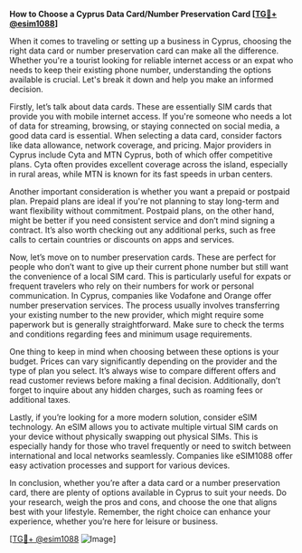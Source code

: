 **How to Choose a Cyprus Data Card/Number Preservation Card [[TG💪+ @esim1088](https://t.me/s/esim1088)]**

When it comes to traveling or setting up a business in Cyprus, choosing the right data card or number preservation card can make all the difference. Whether you're a tourist looking for reliable internet access or an expat who needs to keep their existing phone number, understanding the options available is crucial. Let's break it down and help you make an informed decision.

Firstly, let’s talk about data cards. These are essentially SIM cards that provide you with mobile internet access. If you're someone who needs a lot of data for streaming, browsing, or staying connected on social media, a good data card is essential. When selecting a data card, consider factors like data allowance, network coverage, and pricing. Major providers in Cyprus include Cyta and MTN Cyprus, both of which offer competitive plans. Cyta often provides excellent coverage across the island, especially in rural areas, while MTN is known for its fast speeds in urban centers. 

Another important consideration is whether you want a prepaid or postpaid plan. Prepaid plans are ideal if you're not planning to stay long-term and want flexibility without commitment. Postpaid plans, on the other hand, might be better if you need consistent service and don’t mind signing a contract. It’s also worth checking out any additional perks, such as free calls to certain countries or discounts on apps and services.

Now, let’s move on to number preservation cards. These are perfect for people who don’t want to give up their current phone number but still want the convenience of a local SIM card. This is particularly useful for expats or frequent travelers who rely on their numbers for work or personal communication. In Cyprus, companies like Vodafone and Orange offer number preservation services. The process usually involves transferring your existing number to the new provider, which might require some paperwork but is generally straightforward. Make sure to check the terms and conditions regarding fees and minimum usage requirements.

One thing to keep in mind when choosing between these options is your budget. Prices can vary significantly depending on the provider and the type of plan you select. It’s always wise to compare different offers and read customer reviews before making a final decision. Additionally, don’t forget to inquire about any hidden charges, such as roaming fees or additional taxes.

Lastly, if you’re looking for a more modern solution, consider eSIM technology. An eSIM allows you to activate multiple virtual SIM cards on your device without physically swapping out physical SIMs. This is especially handy for those who travel frequently or need to switch between international and local networks seamlessly. Companies like eSIM1088 offer easy activation processes and support for various devices.

In conclusion, whether you’re after a data card or a number preservation card, there are plenty of options available in Cyprus to suit your needs. Do your research, weigh the pros and cons, and choose the one that aligns best with your lifestyle. Remember, the right choice can enhance your experience, whether you’re here for leisure or business.

[[TG💪+ @esim1088](https://t.me/s/esim1088) ![Image](https://i.postimg.cc/Y0z9fWf4/image.png)]